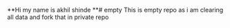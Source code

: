**Hi my name is akhil shinde **# empty
This is empty repo as i am clearing all data and fork that in private repo
